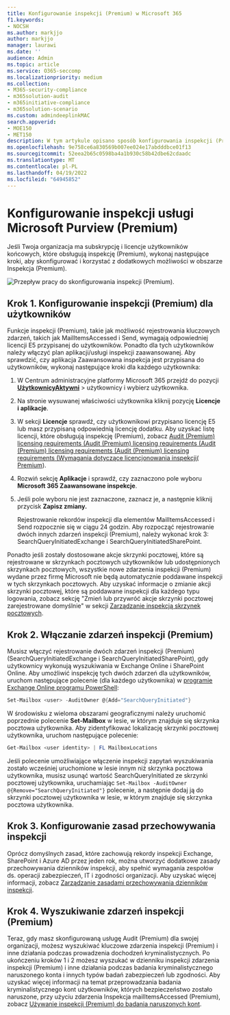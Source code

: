 ```yaml
---
title: Konfigurowanie inspekcji (Premium) w Microsoft 365
f1.keywords:
- NOCSH
ms.author: markjjo
author: markjjo
manager: laurawi
ms.date: ''
audience: Admin
ms.topic: article
ms.service: O365-seccomp
ms.localizationpriority: medium
ms.collection:
- M365-security-compliance
- m365solution-audit
- m365initiative-compliance
- m365solution-scenario
ms.custom: admindeeplinkMAC
search.appverid:
- MOE150
- MET150
description: W tym artykule opisano sposób konfigurowania inspekcji (Premium), aby można było przeprowadzać badania kryminalistyczne w przypadku naruszenia zabezpieczeń kont użytkowników lub badania innych zdarzeń związanych z zabezpieczeniami.
ms.openlocfilehash: 9e758ce6a830569b007ee024e17abdddbce01f13
ms.sourcegitcommit: 52eea2b65c0598ba4a1b930c58b42dbe62cdaadc
ms.translationtype: MT
ms.contentlocale: pl-PL
ms.lasthandoff: 04/19/2022
ms.locfileid: "64945852"
---
```

# <a name="set-up-microsoft-purview-audit-premium"></a>Konfigurowanie inspekcji usługi Microsoft Purview (Premium)

Jeśli Twoja organizacja ma subskrypcję i licencje użytkowników końcowych, które obsługują inspekcję (Premium), wykonaj następujące kroki, aby skonfigurować i korzystać z dodatkowych możliwości w obszarze Inspekcja (Premium).

![Przepływ pracy do skonfigurowania inspekcji (Premium).](../media/AdvancedAuditWorkflow.png)

## <a name="step-1-set-up-audit-premium-for-users"></a>Krok 1. Konfigurowanie inspekcji (Premium) dla użytkowników

Funkcje inspekcji (Premium), takie jak możliwość rejestrowania kluczowych zdarzeń, takich jak MailItemsAccessed i Send, wymagają odpowiedniej licencji E5 przypisanej do użytkowników. Ponadto dla tych użytkowników należy włączyć plan aplikacji/usługi inspekcji zaawansowanej. Aby sprawdzić, czy aplikacja Zaawansowana inspekcja jest przypisana do użytkowników, wykonaj następujące kroki dla każdego użytkownika:

1. W Centrum administracyjne platformy Microsoft 365 przejdź do pozycji <a href="https://go.microsoft.com/fwlink/p/?linkid=834822" target="_blank">**UżytkownicyAktywni**</a> >  użytkownicy i wybierz użytkownika.

2. Na stronie wysuwanej właściwości użytkownika kliknij pozycję **Licencje i aplikacje**.

3. W sekcji **Licencje** sprawdź, czy użytkownikowi przypisano licencję E5 lub masz przypisaną odpowiednią licencję dodatku. Aby uzyskać listę licencji, które obsługują inspekcję (Premium), zobacz [Audit (Premium) licensing requirements (Audit (Premium) licensing requirements (Audit (Premium) licensing requirements (Audit (Premium) licensing requirements (Wymagania dotyczące licencjonowania inspekcji( Premium](auditing-solutions-overview.md#audit-premium-1)).

4. Rozwiń sekcję **Aplikacje** i sprawdź, czy zaznaczono pole wyboru **Microsoft 365 Zaawansowane inspekcje**.

5. Jeśli pole wyboru nie jest zaznaczone, zaznacz je, a następnie kliknij przycisk **Zapisz zmiany.**

   Rejestrowanie rekordów inspekcji dla elementów MailItemsAccessed i Send rozpocznie się w ciągu 24 godzin. Aby rozpocząć rejestrowanie dwóch innych zdarzeń inspekcji (Premium), należy wykonać krok 3: SearchQueryInitiatedExchange i SearchQueryInitiatedSharePoint.

Ponadto jeśli zostały dostosowane akcje skrzynki pocztowej, które są rejestrowane w skrzynkach pocztowych użytkowników lub udostępnionych skrzynkach pocztowych, wszystkie nowe zdarzenia inspekcji (Premium) wydane przez firmę Microsoft nie będą automatycznie poddawane inspekcji w tych skrzynkach pocztowych. Aby uzyskać informacje o zmianie akcji skrzynki pocztowej, które są poddawane inspekcji dla każdego typu logowania, zobacz sekcję "Zmień lub przywróć akcje skrzynki pocztowej zarejestrowane domyślnie" w sekcji [Zarządzanie inspekcją skrzynek pocztowych](enable-mailbox-auditing.md#change-or-restore-mailbox-actions-logged-by-default).

## <a name="step-2-enable-audit-premium-events"></a>Krok 2. Włączanie zdarzeń inspekcji (Premium)

Musisz włączyć rejestrowanie dwóch zdarzeń inspekcji (Premium) (SearchQueryInitiatedExchange i SearchQueryInitiatedSharePoint), gdy użytkownicy wykonują wyszukiwania w Exchange Online i SharePoint Online. Aby umożliwić inspekcję tych dwóch zdarzeń dla użytkowników, uruchom następujące polecenie (dla każdego użytkownika) w [programie Exchange Online programu PowerShell](/powershell/exchange/connect-to-exchange-online-powershell):

```powershell
Set-Mailbox <user> -AuditOwner @{Add="SearchQueryInitiated"}
```

W środowisku z wieloma obszarami geograficznymi należy uruchomić poprzednie polecenie **Set-Mailbox** w lesie, w którym znajduje się skrzynka pocztowa użytkownika. Aby zidentyfikować lokalizację skrzynki pocztowej użytkownika, uruchom następujące polecenie: 

```powershell
Get-Mailbox <user identity> | FL MailboxLocations
```

Jeśli polecenie umożliwiające włączenie inspekcji zapytań wyszukiwania zostało wcześniej uruchomione w lesie innym niż skrzynka pocztowa użytkownika, musisz usunąć wartość SearchQueryInitiated ze skrzynki pocztowej użytkownika, uruchamiając `Set-Mailbox -AuditOwner @{Remove="SearchQueryInitiated"}` polecenie, a następnie dodaj ją do skrzynki pocztowej użytkownika w lesie, w którym znajduje się skrzynka pocztowa użytkownika.

## <a name="step-3-set-up-audit-retention-policies"></a>Krok 3. Konfigurowanie zasad przechowywania inspekcji

Oprócz domyślnych zasad, które zachowują rekordy inspekcji Exchange, SharePoint i Azure AD przez jeden rok, można utworzyć dodatkowe zasady przechowywania dzienników inspekcji, aby spełnić wymagania zespołów ds. operacji zabezpieczeń, IT i zgodności organizacji. Aby uzyskać więcej informacji, zobacz [Zarządzanie zasadami przechowywania dzienników inspekcji](audit-log-retention-policies.md).

## <a name="step-4-search-for-audit-premium-events"></a>Krok 4. Wyszukiwanie zdarzeń inspekcji (Premium)

Teraz, gdy masz skonfigurowaną usługę Audit (Premium) dla swojej organizacji, możesz wyszukiwać kluczowe zdarzenia inspekcji (Premium) i inne działania podczas prowadzenia dochodzeń kryminalistycznych. Po ukończeniu kroków 1 i 2 możesz wyszukać w dzienniku inspekcji zdarzenia inspekcji (Premium) i inne działania podczas badania kryminalistycznego naruszonego konta i innych typów badań zabezpieczeń lub zgodności. Aby uzyskać więcej informacji na temat przeprowadzania badania kryminalistycznego kont użytkowników, których bezpieczeństwo zostało naruszone, przy użyciu zdarzenia Inspekcja mailItemsAccessed (Premium), zobacz [Używanie inspekcji (Premium) do badania naruszonych kont](mailitemsaccessed-forensics-investigations.md).
